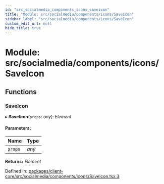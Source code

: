 ```yaml
---
id: "src_socialmedia_components_icons_saveicon"
title: "Module: src/socialmedia/components/icons/SaveIcon"
sidebar_label: "src/socialmedia/components/icons/SaveIcon"
custom_edit_url: null
hide_title: true
---
```


# Module: src/socialmedia/components/icons/SaveIcon

## Functions

### SaveIcon

▸ **SaveIcon**(`props`: *any*): *Element*

#### Parameters:

Name | Type |
:------ | :------ |
`props` | *any* |

**Returns:** *Element*

Defined in: [packages/client-core/src/socialmedia/components/icons/SaveIcon.tsx:3](https://github.com/xr3ngine/xr3ngine/blob/77d12cea0/packages/client-core/src/socialmedia/components/icons/SaveIcon.tsx#L3)
